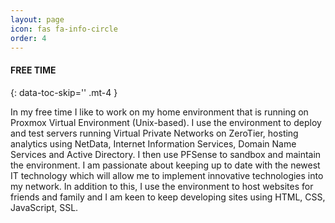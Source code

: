 ```yaml
---
layout: page
icon: fas fa-info-circle
order: 4
---
```


####  FREE TIME
{: data-toc-skip='' .mt-4 }

In my free time I like to work on my home environment that is running on Proxmox Virtual Environment (Unix-based). I use the environment to deploy and test servers running Virtual Private Networks on ZeroTier, hosting analytics using NetData, Internet Information Services, Domain Name Services and Active Directory. I then use PFSense to sandbox and maintain the environment. I am passionate about keeping up to date with the newest IT technology which will allow me to implement innovative technologies into my network. In addition to this, I use the environment to host websites for friends and family and I am keen to keep developing sites using HTML, CSS, JavaScript, SSL. 